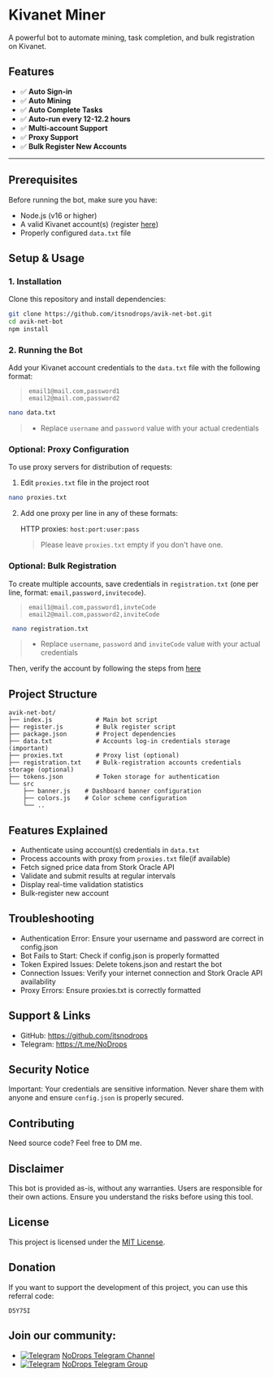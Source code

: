# Kivanet Miner

A powerful bot to automate mining, task completion, and bulk registration on Kivanet.

## **Features**

- ✅ **Auto Sign-in**
- ✅ **Auto Mining**
- ✅ **Auto Complete Tasks**
- ✅ **Auto-run every 12-12.2 hours**
- ✅ **Multi-account Support**
- ✅ **Proxy Support**
- ✅ **Bulk Register New Accounts**

---

## Prerequisites

Before running the bot, make sure you have:

- Node.js (v16 or higher)
- A valid Kivanet account(s) (register [here](https://kivanet.com/register.html?code=D5Y75I))
- Properly configured `data.txt` file

## Setup & Usage

### 1. Installation

Clone this repository and install dependencies:

```bash
git clone https://github.com/itsnodrops/avik-net-bot.git
cd avik-net-bot
npm install
```

### 2. Running the Bot

Add your Kivanet account credentials to the `data.txt` file with the following format:

> `email1@mail.com,password1` \
> `email2@mail.com,password2`

```bash
nano data.txt
```

> - Replace `username` and `password` value with your actual credentials

### Optional: Proxy Configuration

To use proxy servers for distribution of requests:

1. Edit `proxies.txt` file in the project root

```bash
nano proxies.txt
```

2. Add one proxy per line in any of these formats:

   HTTP proxies: `host:port:user:pass`
   > Please leave `proxies.txt` empty if you don't have one.

### Optional: Bulk Registration

To create multiple accounts, save credentials in `registration.txt` (one per line, format: `email,password,invitecode`).

> `email1@mail.com,password1,invteCode` \
> `email2@mail.com,password2,inviteCode`

```bash
 nano registration.txt
```

> - Replace `username`, `password` and `inviteCode` value with your actual credentials

Then, verify the account by following the steps from [here](https://kivanet.com/en.html)

## Project Structure

```
avik-net-bot/
├── index.js            # Main bot script
├── register.js         # Bulk register script
├── package.json        # Project dependencies
├── data.txt            # Accounts log-in credentials storage (important)
├── proxies.txt         # Proxy list (optional)
├── registration.txt    # Bulk-registration accounts credentials storage (optional)
├── tokens.json         # Token storage for authentication
└── src
    ├── banner.js    # Dashboard banner configuration
    ├── colors.js    # Color scheme configuration
    └── ..
```

## Features Explained

- Authenticate using account(s) credentials in `data.txt`
- Process accounts with proxy from `proxies.txt` file(if available)
- Fetch signed price data from Stork Oracle API
- Validate and submit results at regular intervals
- Display real-time validation statistics
- Bulk-register new account

## Troubleshooting

- Authentication Error: Ensure your username and password are correct in config.json
- Bot Fails to Start: Check if config.json is properly formatted
- Token Expired Issues: Delete tokens.json and restart the bot
- Connection Issues: Verify your internet connection and Stork Oracle API availability
- Proxy Errors: Ensure proxies.txt is correctly formatted

## Support & Links

- GitHub: https://github.com/itsnodrops
- Telegram: https://t.me/NoDrops

## Security Notice

Important: Your credentials are sensitive information. Never share them with anyone and ensure `config.json` is properly secured.

## Contributing

Need source code? Feel free to DM me.

## Disclaimer

This bot is provided as-is, without any warranties. Users are responsible for their own actions. Ensure you understand the risks before using this tool.

## License

This project is licensed under the [MIT License](https://github.com/itsnodrops/avik-net-bot/blob/main/LICENSE).

## Donation

If you want to support the development of this project, you can use this referral code:

```
D5Y75I
```

## Join our community:

- [![Telegram](https://upload.wikimedia.org/wikipedia/commons/thumb/8/82/Telegram_logo.svg/12px-Telegram_logo.svg.png)](https://t.me/NoDrops) [NoDrops Telegram Channel](https://t.me/NoDrops)
- [![Telegram](https://upload.wikimedia.org/wikipedia/commons/thumb/8/82/Telegram_logo.svg/12px-Telegram_logo.svg.png)](https://t.me/NoDropsChat) [NoDrops Telegram Group](https://t.me/NoDropsChat)
